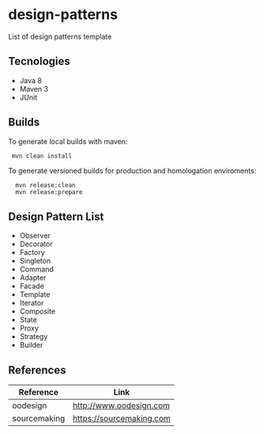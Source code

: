 # design-patterns
List of design patterns template

## Tecnologies

* Java 8
* Maven 3
* JUnit

## Builds

To generate local builds with maven:
```bash
 mvn clean install
``` 
To generate versioned builds for production and homologation enviroments:
```
  mvn release:clean
  mvn release:prepare
```

## Design Pattern List

* Observer
* Decorator
* Factory
* Singleton
* Command
* Adapter
* Facade
* Template
* Iterator
* Composite
* State
* Proxy
* Strategy
* Builder

## References

Reference | Link
------------- | -------------
oodesign | <http://www.oodesign.com>
sourcemaking | <https://sourcemaking.com>